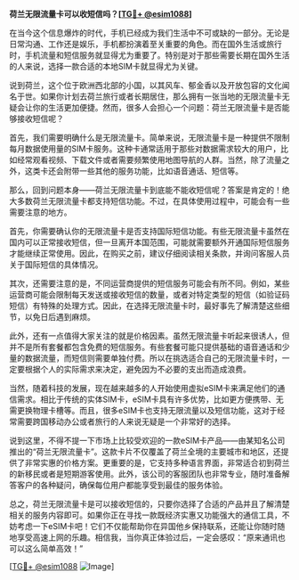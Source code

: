 **荷兰无限流量卡可以收短信吗？[[TG💪+ @esim1088](https://t.me/s/esim1088)]**

在当今这个信息爆炸的时代，手机已经成为我们生活中不可或缺的一部分。无论是日常沟通、工作还是娱乐，手机都扮演着至关重要的角色。而在国外生活或旅行时，手机流量和短信服务就显得尤为重要了。特别是对于那些需要长期在国外生活的人来说，选择一款合适的本地SIM卡就显得尤为关键。

说到荷兰，这个位于欧洲西北部的小国，以其风车、郁金香以及开放包容的文化闻名于世。如果你计划去荷兰旅行或者长期居住，那么拥有一张当地的无限流量卡无疑会让你的生活更加便捷。然而，很多人会担心一个问题：荷兰无限流量卡是否能够接收短信呢？

首先，我们需要明确什么是无限流量卡。简单来说，无限流量卡是一种提供不限制每月数据使用量的SIM卡服务。这种卡通常适用于那些对数据需求较大的用户，比如经常观看视频、下载文件或者需要频繁使用地图导航的人群。当然，除了流量之外，这类卡还会附带一些其他的服务功能，比如语音通话、短信等。

那么，回到问题本身——荷兰无限流量卡到底能不能收短信呢？答案是肯定的！绝大多数荷兰无限流量卡都支持短信功能。不过，在具体使用过程中，可能会有一些需要注意的地方。

首先，你需要确认你的无限流量卡是否支持国际短信功能。有些无限流量卡虽然在国内可以正常接收短信，但一旦离开本国范围，可能就需要额外开通国际短信服务才能继续正常使用。因此，在购买之前，建议仔细阅读相关条款，并询问客服人员关于国际短信的具体情况。

其次，还需要注意的是，不同运营商提供的短信服务可能会有所不同。例如，某些运营商可能会限制每天发送或接收短信的数量，或者对特定类型的短信（如验证码短信）有特殊的处理方式。因此，在选择无限流量卡时，最好事先了解清楚这些细节，以免日后遇到麻烦。

此外，还有一点值得大家关注的就是价格因素。虽然无限流量卡听起来很诱人，但并不是所有套餐都包含免费的短信服务。有些套餐可能只提供基础的语音通话和少量的数据流量，而短信则需要单独付费。所以在挑选适合自己的无限流量卡时，一定要根据个人的实际需求来决定，避免因为不必要的支出而造成浪费。

当然，随着科技的发展，现在越来越多的人开始使用虚拟eSIM卡来满足他们的通信需求。相比于传统的实体SIM卡，eSIM卡具有许多优势，比如更方便携带、无需更换物理卡槽等。而且，很多eSIM卡也支持无限流量以及短信功能，这对于经常需要跨国移动办公或者旅行的人来说无疑是一个非常好的选择。

说到这里，不得不提一下市场上比较受欢迎的一款eSIM卡产品——由某知名公司推出的“荷兰无限流量卡”。这款卡片不仅覆盖了荷兰全境的主要城市和地区，还提供了非常实惠的价格方案。更重要的是，它支持多种语言界面，非常适合初到荷兰的新移民或者是短期游客使用。此外，该公司的客服团队也非常专业，随时准备解答客户的各种疑问，确保每位用户都能享受到最佳的服务体验。

总之，荷兰无限流量卡是可以接收短信的，只要你选择了合适的产品并且了解清楚相关的服务内容即可。如果你正在寻找一款既经济实惠又功能强大的通信工具，不妨考虑一下eSIM卡吧！它们不仅能帮助你在异国他乡保持联系，还能让你随时随地享受高速上网的乐趣。相信我，当你真正体验过后，一定会感叹：“原来通讯也可以这么简单高效！”

[[TG💪+ @esim1088](https://t.me/s/esim1088) ![Image](https://i.postimg.cc/4NQfJmqS/Snipaste-2025-05-13-00-14-12.png)]